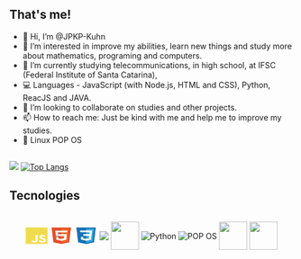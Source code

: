 
  ## That's me!
    
  - 👋 Hi, I’m @JPKP-Kuhn
- 👀 I’m interested in improve my abilities, learn new things and study more about mathematics, programing and computers.
- 🌱 I’m currently studying telecommunications, in high school, at IFSC (Federal Institute of Santa Catarina), 
- 💻 Languages - JavaScript (with Node.js, HTML and CSS), Python, ReacJS and JAVA.
- 💞️ I’m looking to collaborate on studies and other projects.
- 📫 How to reach me: Just be kind with me and help me to improve my studies.
- 🐧 Linux POP OS

##
 ![](http://github-profile-summary-cards.vercel.app/api/cards/stats?username=JPKP-Kuhn&theme=tokyonight)
[![Top Langs](https://github-readme-stats.vercel.app/api/top-langs/?username=JPKP-Kuhn&layout=compact&theme=radical)](https://github.com/anuraghazra/github-readme-stats)

 ## Tecnologies
  <div style="display: inline_block" align="center"><br>
  <img align="center" alt="JS" height="30" width="40" src="https://raw.githubusercontent.com/devicons/devicon/master/icons/javascript/javascript-plain.svg" />
  <img align="center" alt="HTML" height="30" width="40" src="https://raw.githubusercontent.com/devicons/devicon/master/icons/html5/html5-original.svg" />
  <img align="center" alt="CSS" height="30" width="40" src="https://raw.githubusercontent.com/devicons/devicon/master/icons/css3/css3-original.svg" />
  <img align="center" src="https://img.shields.io/badge/Node.js-43853D?" style=for-the-badge&logo=node.js&logoColor="white" />
  <img align="center" height="50" width="50" src="https://cdn.jsdelivr.net/gh/devicons/devicon/icons/arduino/arduino-original.svg" style=for-the-badge&logo=arduino&logoColor="white"/>
  <img align="center" alt="Python" height="50" width="50"src="https://s3.dualstack.us-east-2.amazonaws.com/pythondotorg-assets/media/community/logos/python-logo-only.png" />
  <img align='center'  height="50" width="50" alt="POP OS" src="https://pop.system76.com/icon-512.png">
  <img align='center' height="50" width="50" src="https://upload.wikimedia.org/wikipedia/pt/3/30/Java_programming_language_logo.svg">
  <img align='center' height="50" width="50" src="https://cdn.worldvectorlogo.com/logos/react-2.svg">

<!---
JPKP-Kuhn/JPKP-Kuhn is a ✨ special ✨ repository because its `README.md` (this file) appears on your GitHub profile.
You can click the Preview link to take a look at your changes.
--->
